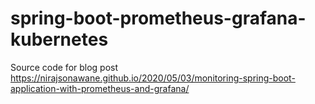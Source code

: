# spring-boot-prometheus-grafana-kubernetes
Source code for blog post https://nirajsonawane.github.io/2020/05/03/monitoring-spring-boot-application-with-prometheus-and-grafana/
